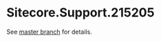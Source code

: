 # Sitecore.Support.215205

See [master branch](https://github.com/sitecoresupport/Sitecore.Support.215205) for details.